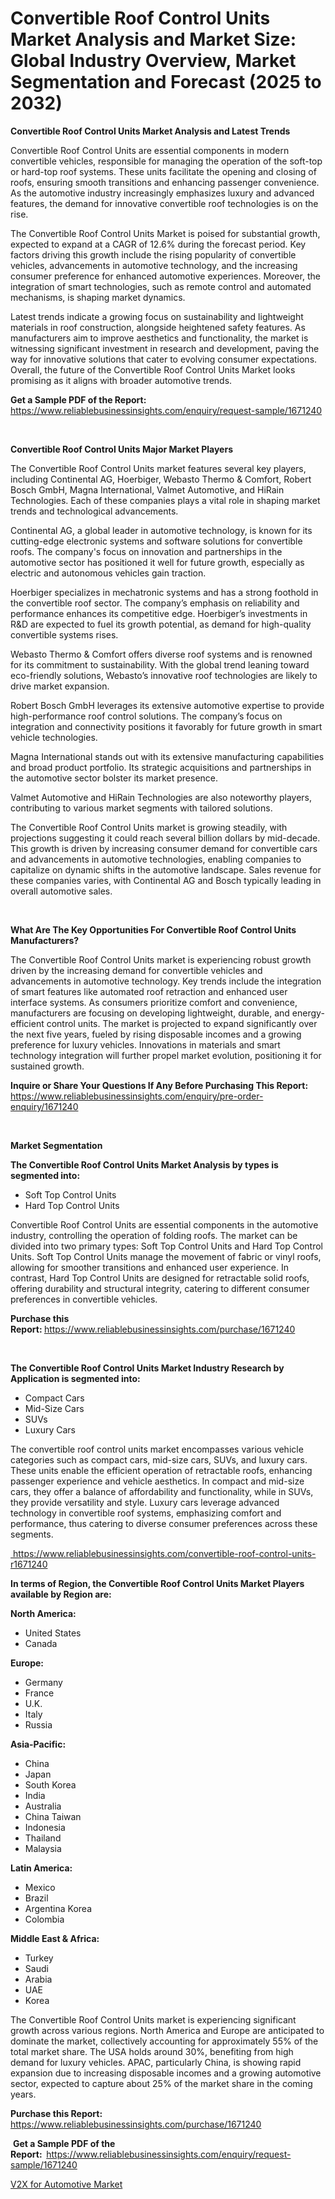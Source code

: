 <p><h1>Convertible Roof Control Units Market Analysis and Market Size: Global Industry Overview, Market Segmentation and Forecast (2025 to 2032)</h1></p><p><strong>Convertible Roof Control Units Market Analysis and Latest Trends</strong></p>
<p><p>Convertible Roof Control Units are essential components in modern convertible vehicles, responsible for managing the operation of the soft-top or hard-top roof systems. These units facilitate the opening and closing of roofs, ensuring smooth transitions and enhancing passenger convenience. As the automotive industry increasingly emphasizes luxury and advanced features, the demand for innovative convertible roof technologies is on the rise.</p><p>The Convertible Roof Control Units Market is poised for substantial growth, expected to expand at a CAGR of 12.6% during the forecast period. Key factors driving this growth include the rising popularity of convertible vehicles, advancements in automotive technology, and the increasing consumer preference for enhanced automotive experiences. Moreover, the integration of smart technologies, such as remote control and automated mechanisms, is shaping market dynamics.</p><p>Latest trends indicate a growing focus on sustainability and lightweight materials in roof construction, alongside heightened safety features. As manufacturers aim to improve aesthetics and functionality, the market is witnessing significant investment in research and development, paving the way for innovative solutions that cater to evolving consumer expectations. Overall, the future of the Convertible Roof Control Units Market looks promising as it aligns with broader automotive trends.</p></p>
<p><strong>Get a Sample PDF of the Report:&nbsp;</strong> <a href="https://www.reliablebusinessinsights.com/enquiry/request-sample/1671240?utm_campaign=2820&utm_medium=2&utm_source=Github&utm_content=ia&utm_term=25032025&utm_id=convertible-roof-control-units">https://www.reliablebusinessinsights.com/enquiry/request-sample/1671240</a></p>
<p>&nbsp;</p>
<p><strong>Convertible Roof Control Units Major Market Players</strong></p>
<p><p>The Convertible Roof Control Units market features several key players, including Continental AG, Hoerbiger, Webasto Thermo & Comfort, Robert Bosch GmbH, Magna International, Valmet Automotive, and HiRain Technologies. Each of these companies plays a vital role in shaping market trends and technological advancements.</p><p>Continental AG, a global leader in automotive technology, is known for its cutting-edge electronic systems and software solutions for convertible roofs. The company's focus on innovation and partnerships in the automotive sector has positioned it well for future growth, especially as electric and autonomous vehicles gain traction.</p><p>Hoerbiger specializes in mechatronic systems and has a strong foothold in the convertible roof sector. The company’s emphasis on reliability and performance enhances its competitive edge. Hoerbiger’s investments in R&D are expected to fuel its growth potential, as demand for high-quality convertible systems rises.</p><p>Webasto Thermo & Comfort offers diverse roof systems and is renowned for its commitment to sustainability. With the global trend leaning toward eco-friendly solutions, Webasto’s innovative roof technologies are likely to drive market expansion.</p><p>Robert Bosch GmbH leverages its extensive automotive expertise to provide high-performance roof control solutions. The company’s focus on integration and connectivity positions it favorably for future growth in smart vehicle technologies.</p><p>Magna International stands out with its extensive manufacturing capabilities and broad product portfolio. Its strategic acquisitions and partnerships in the automotive sector bolster its market presence.</p><p>Valmet Automotive and HiRain Technologies are also noteworthy players, contributing to various market segments with tailored solutions.</p><p>The Convertible Roof Control Units market is growing steadily, with projections suggesting it could reach several billion dollars by mid-decade. This growth is driven by increasing consumer demand for convertible cars and advancements in automotive technologies, enabling companies to capitalize on dynamic shifts in the automotive landscape. Sales revenue for these companies varies, with Continental AG and Bosch typically leading in overall automotive sales.</p></p>
<p>&nbsp;</p>
<p><strong>What Are The Key Opportunities For Convertible Roof Control Units Manufacturers?</strong></p>
<p><p>The Convertible Roof Control Units market is experiencing robust growth driven by the increasing demand for convertible vehicles and advancements in automotive technology. Key trends include the integration of smart features like automated roof retraction and enhanced user interface systems. As consumers prioritize comfort and convenience, manufacturers are focusing on developing lightweight, durable, and energy-efficient control units. The market is projected to expand significantly over the next five years, fueled by rising disposable incomes and a growing preference for luxury vehicles. Innovations in materials and smart technology integration will further propel market evolution, positioning it for sustained growth.</p></p>
<p><strong>Inquire or Share Your Questions If Any Before Purchasing This Report:</strong> <a href="https://www.reliablebusinessinsights.com/enquiry/pre-order-enquiry/1671240?utm_campaign=2820&utm_medium=2&utm_source=Github&utm_content=ia&utm_term=25032025&utm_id=convertible-roof-control-units">https://www.reliablebusinessinsights.com/enquiry/pre-order-enquiry/1671240</a></p>
<p>&nbsp;</p>
<p><strong>Market Segmentation</strong></p>
<p><strong>The Convertible Roof Control Units Market Analysis by types is segmented into:</strong></p>
<p><ul><li>Soft Top Control Units</li><li>Hard Top Control Units</li></ul></p>
<p><p>Convertible Roof Control Units are essential components in the automotive industry, controlling the operation of folding roofs. The market can be divided into two primary types: Soft Top Control Units and Hard Top Control Units. Soft Top Control Units manage the movement of fabric or vinyl roofs, allowing for smoother transitions and enhanced user experience. In contrast, Hard Top Control Units are designed for retractable solid roofs, offering durability and structural integrity, catering to different consumer preferences in convertible vehicles.</p></p>
<p><strong>Purchase this Report:&nbsp;</strong><a href="https://www.reliablebusinessinsights.com/purchase/1671240?utm_campaign=2820&utm_medium=2&utm_source=Github&utm_content=ia&utm_term=25032025&utm_id=convertible-roof-control-units">https://www.reliablebusinessinsights.com/purchase/1671240</a></p>
<p>&nbsp;</p>
<p><strong>The Convertible Roof Control Units Market Industry Research by Application is segmented into:</strong></p>
<p><ul><li>Compact Cars</li><li>Mid-Size Cars</li><li>SUVs</li><li>Luxury Cars</li></ul></p>
<p><p>The convertible roof control units market encompasses various vehicle categories such as compact cars, mid-size cars, SUVs, and luxury cars. These units enable the efficient operation of retractable roofs, enhancing passenger experience and vehicle aesthetics. In compact and mid-size cars, they offer a balance of affordability and functionality, while in SUVs, they provide versatility and style. Luxury cars leverage advanced technology in convertible roof systems, emphasizing comfort and performance, thus catering to diverse consumer preferences across these segments.</p></p>
<p><a href="https://www.reliablebusinessinsights.com/convertible-roof-control-units-r1671240?utm_campaign=2820&utm_medium=2&utm_source=Github&utm_content=ia&utm_term=25032025&utm_id=convertible-roof-control-units">&nbsp;https://www.reliablebusinessinsights.com/convertible-roof-control-units-r1671240</a></p>
<p><strong>In terms of Region, the Convertible Roof Control Units Market Players available by Region are:</strong></p>
<p>
    <p> <strong> North America: </strong>
        <ul>
            <li>United States</li>
            <li>Canada</li>
        </ul>
        </p> 
    <p> <strong> Europe: </strong>
        <ul>
            <li>Germany</li>
            <li>France</li>
            <li>U.K.</li>
            <li>Italy</li>
            <li>Russia</li>
        </ul>
        </p> 
    <p> <strong> Asia-Pacific: </strong>
        <ul>
            <li>China</li>
            <li>Japan</li>
            <li>South Korea</li>
            <li>India</li>
            <li>Australia</li>
            <li>China Taiwan</li>
            <li>Indonesia</li>
            <li>Thailand</li>
            <li>Malaysia</li>
        </ul>
        </p> 
    <p> <strong> Latin America: </strong>
        <ul>
            <li>Mexico</li>
            <li>Brazil</li>
            <li>Argentina Korea</li>
            <li>Colombia</li>
        </ul>
        </p> 
    <p> <strong> Middle East & Africa: </strong>
        <ul>
            <li>Turkey</li>
            <li>Saudi</li>
            <li>Arabia</li>
            <li>UAE</li>
            <li>Korea</li>
        </ul>
    </p>
    </p>
<p><p>The Convertible Roof Control Units market is experiencing significant growth across various regions. North America and Europe are anticipated to dominate the market, collectively accounting for approximately 55% of the total market share. The USA holds around 30%, benefiting from high demand for luxury vehicles. APAC, particularly China, is showing rapid expansion due to increasing disposable incomes and a growing automotive sector, expected to capture about 25% of the market share in the coming years.</p></p>
<p><strong>Purchase this Report: </strong><a href="https://www.reliablebusinessinsights.com/purchase/1671240?utm_campaign=2820&utm_medium=2&utm_source=Github&utm_content=ia&utm_term=25032025&utm_id=convertible-roof-control-units">https://www.reliablebusinessinsights.com/purchase/1671240</a></p>
<p>&nbsp;<strong>Get a Sample PDF of the Report:&nbsp;&nbsp;</strong><a href="https://www.reliablebusinessinsights.com/enquiry/request-sample/1671240?utm_campaign=2820&utm_medium=2&utm_source=Github&utm_content=ia&utm_term=25032025&utm_id=convertible-roof-control-units">https://www.reliablebusinessinsights.com/enquiry/request-sample/1671240</a></p>
<p><strong></strong></p>
<p><p><a href="https://github.com/abedlagagica4/Market-Research-Report-List-1/blob/main/v2x-for-automotive-market.md?utm_campaign=2820&utm_medium=2&utm_source=Github&utm_content=ia&utm_term=25032025&utm_id=convertible-roof-control-units">V2X for Automotive Market</a></p></p>